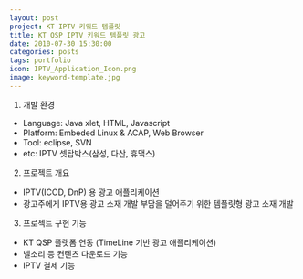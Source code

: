 ```yaml
---
layout: post
project: KT IPTV 키워드 템플릿
title: KT QSP IPTV 키워드 템플릿 광고 
date: 2010-07-30 15:30:00 
categories: posts 
tags: portfolio
icon: IPTV_Application_Icon.png
image: keyword-template.jpg
---
```


1) 개발 환경  
- Language: Java xlet, HTML, Javascript  
- Platform: Embeded Linux & ACAP, Web Browser  
- Tool: eclipse, SVN  
- etc: IPTV 셋탑박스(삼성, 다산, 휴맥스)  

2) 프로젝트 개요  
- IPTV(ICOD, DnP) 용 광고 애플리케이션  
- 광고주에게 IPTV용 광고 소재 개발 부담을 덜어주기 위한 템플릿형 광고 소재 개발  

3) 프로젝트 구현 기능  
- KT QSP 플랫폼 연동 (TimeLine 기반 광고 애플리케이션)  
- 벨소리 등 컨텐츠 다운로드 기능  
- IPTV 결제 기능  

